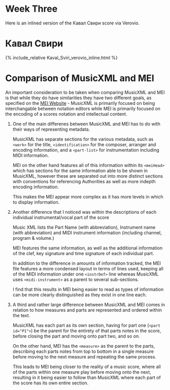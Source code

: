 # Week Three
Here is an inlined version of the Кавал Свири score via Verovio.

# Кавал Свири

{% include_relative Kaval_Sviri_verovio_inline.html %}

# Comparison of MusicXML and MEI
An important consideration to be taken when comparing MusicXML and MEI is that while they do have similarities they have two different goals, as specified on the [MEI Website](https://music-encoding.org/about/#:~:text=How%20is%20MEI%20different%20from,interchange%20format%20between%20notation%20editors.) - MusicXML is primarily focused on being interchangable between notation editors while MEI is primarily focused on the encoding of a scores notation and intellectual content.

1. One of the main differenes between MusicXML and MEI has to do with their ways of representing metadata.

   MusicXML has separate sections for the various metadata, such as `<work>` for the title, `<identification>` for the composer, arranger and encoding information, and a `<part-list>` for instrumentation including MIDI information.

   MEI on the other hand features all of this information within its `<meiHead>` which has sections for the same information able to be shown in MusicXML, however these are separated out into more distinct sections with conventions for referencing Authorities as well as more indepth encoding information.

   This makes the MEI appear more complex as it has more levels in which to display information.


2. Another difference that I noticed was within the descriptions of each individual instrumental/vocal part of the score
   
   Music XML lists the Part Name (with abbreviation), Instrument name (with abbreviation) and MIDI instrument information (including channel, program & volume.)

   MEI features the same information, as well as the additional information of the clef, key signature and time signature of each individual part.

   In addition to the difference in amounts of information tracked, the MEI file features a more condensed layout in terms of lines used, keeping all of the MIDI information under one `<instrDef>` line whereas MusicXML uses `<midi-instrument>` as a parent to several sub-sections.

   I find that this results in MEI being easier to read as types of information can be more clearly distinguished as they exist in one line each.


3.  A third and rather large difference between MusicXML and MEI comes in relation to how measures and parts are represented and ordered within the text.

    MusicXML has each part as its own section, having for part one (`<part id="P1">`) be the parent for the entirety of that parts notes in the score, before closing the part and moving onto part two, and so on.

    On the other hand, MEI has the `<measure>` as the parent to the parts, describing each parts notes from top to bottom in a single measure before moving to the next measure and repeating the same process.

    This leads to MEI being closer to the reality of a music score, where all of the parts within one measure play before moving onto the next, resulting in it being easier to follow than MusicXML where each part of the score has its own entire section.